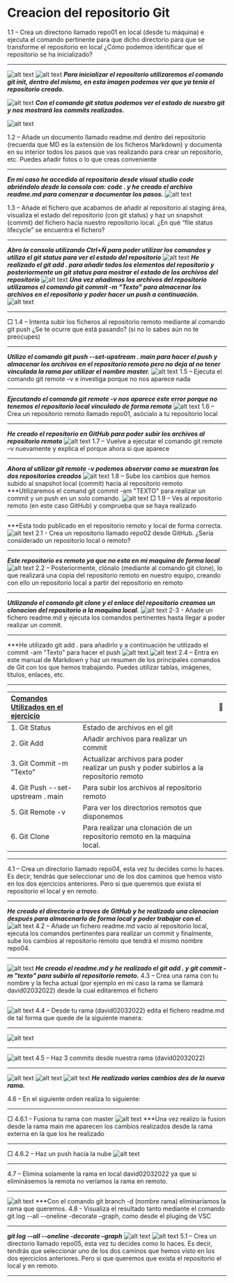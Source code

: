 # Creacion del repositorio Git
1.1 – Crea un directorio llamado repo01 en local (desde tu máquina) e ejecuta el comando
pertinente para que dicho directorio para que se transforme el repositorio en local 
¿Cómo podemos identificar que el repositorio se ha inicializado?
***
![alt text](image.png)
![alt text](image-1.png)
***Para inicializar el repositorio utilizaremos el comando git init, dentro del mismo, en esta imagen podemos ver que ya tenía el repositorio creado.***

![alt text](image-2.png)
***Con el comando git status podemos ver el estado de nuestro git y nos mostrará los commits realizados.***

![alt text](image-3.png)

1.2 – Añade un documento llamado readme.md dentro del repositorio (recuerda que MD es la extensión de los ficheros Markdown) y documenta en su interior todos los pasos que vas realizando para crear un repositorio, etc. 
Puedes añadir fotos o lo que creas conveniente
***
***En mi caso he accedido al repositorio desde visual studio code abriéndolo desde la consola con: code . y he creado el archivo readme.md para comenzar a documentar los pasos.***
![alt text](image-4.png)

1.3 – Añade el fichero que acabamos de añadir al repositorio al staging área, visualiza el estado del repositorio (con git status) y haz un snapshot (commit) del fichero hacía nuestro repositorio local. ¿En qué “file status lifecycle” se encuentra el fichero?
***
***Abro la consola utilizando Ctrl+Ñ para poder utilizar los comandos y utilizo el git status para ver el estado del repositorio***
![alt text](image-5.png)
***He realizado el git add . para añadir todos los elementos del repositorio  y posteriormente un git status para mostrar el estado de los archivos del repositorio***
![alt text](image-6.png)
***Una vez añadimos los archivos del repositorio utilizamos el comando git commit -m "Texto" para almacenar los archivos en el repositorio y poder hacer un push a continuación.***
![alt text](image-7.png)
***
□ 1.4 – Intenta subir los ficheros al repositorio remoto mediante al comando git push ¿Se te ocurre que
está pasando? (si no lo sabes aún no te preocupes)
***
***Utilizo el comando git push --set-upstream . main para hacer el push y almacenar los archivos en el repositorio remoto pero no deja al no tener vinculada la rama por utilizar el nombre master.***
![alt text](image-8.png)
1.5 – Ejecuta el comando git remote –v e investiga porque no nos aparece nada
***
***Ejecutando el comando git remote -v nos aparece este error porque no tenemos el repositorio local vinculado de forma remota***
![alt text](image-9.png)
1.6 – Crea un repositorio remoto llamado repo01, asócialo a tu repositorio local
***
***He creado el repositorio en GitHub para poder subir los archivos al repositorio remoto***
![alt text](image-10.png)
1.7 – Vuelve a ejecutar el comando git remote –v nuevamente y explica el porque ahora si que aparece
***
***Ahora al utilizar git remote -v podemos observar como se muestran los dos repositorios creados***
![alt text](image-11.png)
1.8 – Sube los cambios que hemos subido al snapshot local (commit) hacía al repositorio remoto
***Utilizaremos el comand git commit -am "TEXTO" para realizar un commit y un push en un solo comando. 
![alt text](image-12.png)
□ 1.9 – Ves al repositorio remoto (en este caso GitHub) y comprueba que se haya realizado
***
***Esta todo publicado en el repositorio remoto y local de forma correcta.
![alt text](image-13.png)
2.1 - Crea un repositorio llamado repo02 desde GitHub. ¿Sería considerado un repositorio
local o remoto?
***
***Este repositorio es remoto ya que no esta en mi maquina de forma local***
![alt text](image-14.png)
2.2 – Posteriormente, clónalo (mediante al comando git clone), lo que realizará una copia
del repositorio remoto en nuestro equipo, creando con ello un repositorio local a partir del
repositorio en remoto
***
***Utilizando el comando git clone y el enlace del repositorio creamos un clonacion del repositorio a la maquina local.***
![alt text](image-15.png)
2-3 - Añade un fichero readme.md y ejecuta los comandos pertinentes hasta llegar a poder
realizar un commit.
***
***He utilizado git add . para añadirlo y a continuación he utilizado el commit -am "Texto" para hacer el push
![alt text](image-16.png)
![alt text](image-17.png)
2.4 – Entra en este manual de Markdown y haz un resumen de los principales comandos de
Git con los que hemos trabajando. Puedes utilizar tablas, imágenes, títulos, enlaces, etc.
***
|[Comandos Utilizados en el ejercicio](https://medium.com/@davidbernalgonzalez/3-markdown-c82d88c1d222) | | | 🤯 |
|:--- |:---- |:----:| ----:|
|1. Git Status| Estado de archivos en el git
|2. Git Add   | Añadir archivos para realizar un commit
|3. Git Commit -m "Texto"  |  Actualizar archivos para poder realizar un push y poder subirlos a la repositorio remoto
|4. Git Push --set-upstream . main  | Para subir los archivos al repositorio remoto
|5. Git Remote -v | Para ver los directorios remotos que disponemos
|6. Git Clone | Para realizar una clonación de un repositorio remoto en la maquina local.

***
4.1 – Crea un directorio llamado repo04, esta vez tu decides como lo haces. Es decir, tendrás que
seleccionar uno de los dos caminos que hemos visto en los dos ejercicios anteriores. Pero si que
queremos que exista el repositorio el local y en remoto.
***
***He creado el directorio a traves de GitHub y he realizado una clonacion después para almacenarlo de forma local y poder trabajar con el.***
![alt text](image-19.png)
4.2 – Añade un fichero readme.md vacío al repositorio local, ejecuta los comandos pertinentes para
realizar un commit y finalmente, sube los cambios al repositorio remoto que tendrá el mismo nombre
repo04.
***
![alt text](image-20.png)
***He creado el readme.md y he realizado el git add . y git commit -m "texto" para subirlo al repositorio remoto.***
4.3 – Crea una rama con tu nombre y la fecha actual (por ejemplo en mi caso la rama se llamará
david02032022) desde la cual editaremos el fichero
***
![alt text](image-21.png)
4.4 – Desde tu rama (david02032022) edita el fichero readme.md de tal forma que quede de la siguiente
manera:
***
![alt text](image-22.png)
***
![alt text](image-24.png)
4.5 – Haz 3 commits desde nuestra rama (david02032022)
***
![alt text](image-26.png)
![alt text](image-25.png)
![alt text](image-27.png)
***He realizado varias cambios des de la nueva rama.***

4.6 – En el siguiente orden realiza lo siguiente:
___
□ 4.6.1 – Fusiona tu rama con master
![alt text](image-28.png)
***Una vez realizo la fusion desde la rama main me aparecen los cambios realizados desde la rama externa en la que los he realizado
___

□ 4.6.2 – Haz un push hacía la nube
![alt text](image-29.png)
*** 
4.7 – Elimina solamente la rama en local david02032022 ya que si eliminásemos la remota no veríamos la
rama en remoto.
***
![alt text](image-30.png)
***Con el comando git branch -d (nombre rama) eliminariamos la rama que queremos.
4.8 - Visualiza el resultado tanto mediante el comando git log --all --oneline -decorate –graph, como
desde el pluging de VSC
***
***git log --all --oneline -decorate –graph***
![alt text](image-31.png)
![alt text](image-32.png)
5.1 – Crea un directorio llamado repo05, esta vez tu decides como lo haces. Es decir, tendrás que
seleccionar uno de los dos caminos que hemos visto en los dos ejercicios anteriores. Pero si que
queremos que exista el repositorio el local y en remoto.
***
